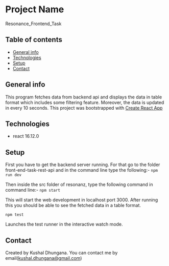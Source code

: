# Project Name
Resonance_Frontend_Task

## Table of contents
* [General info](#general-info)
* [Technologies](#technologies)
* [Setup](#setup)
* [Contact](#contact)

## General info
This program fetches data from backend api and displays the data in table format which includes some filtering feature. Moreover, the data is updated in every 10 seconds. This project was bootstrapped with [Create React App](https://github.com/facebook/create-react-app)

## Technologies

* react 16.12.0

## Setup

First you have to get the backend server running. For that go to the folder front-end-task-rest-api and in the command line type the following:-
`npm run dev`

Then inside the src folder of resonanz, type the following command in command line:-
`npm start`

This will start the web development in localhost port 3000. After running this you should be able to see the fetched data in a table format.

`npm test`

Launches the test runner in the interactive watch mode.

## Contact
Created by Kushal Dhungana. You can contact me by email(kushal.dhungana@gmail.com)
